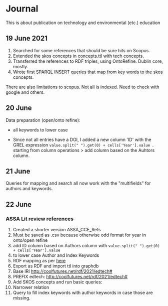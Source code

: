 # Journal

This is about publication on technology and environmental (etc.) education


## 19 June 2021

1. Searched for some references that should be sure hits on Scopus.
2. Extended the skos concepts in concepts.ttl with tech concepts. 
3. Transferred the references to RDF triples, using OntoRefine. Dublin core, mostly. 
4. Wrote first SPARQL INSERT queries that map from key words to the skos concepts. 

There are also limitations to scopus. Not all is indexed. Need to check with google and others.

## 20 June

Data preparation (open/onto refine): 

* all keywords to lower case

* Since not all entries have a DOI, I added a new column 'ID' with the GREL expression  `value.split(" ").get(0) + cells['Year'].value `. 
starting from column operations > add column based on the Auhtors column. 


## 21 June

Queries for mapping and search all now work with the "multifields" for authors and keywords. 

## 22 June

### ASSA Lit review references

1. Created a shorter version ASSA_CCE_Refs
2. Must be saved as .csv because otherwise odd format for year in onto/open refine
3. add ID column based on Authors column with `value.split(" ").get(0) + cells['Year'].value`
4. to lower case Author and Index Keywords
5. RDF mapping as per [here](https://www.evernote.com/shard/s55/nl/6154799/fa786e5d-6c02-483d-bf9b-b09762f54247?title=OntoRefine%20%7C%20GraphDB%20Workbench)
6. Export as RDF and import ttl into graphdb
6. Base IRI  http://coolfutures.net/rdf/2021/edtech#
6. PREFIX edtech:  <http://coolfutures.net/rdf/2021/edtech#>
6. Add SKOS concepts and run basic queries:
7. Narrower relation
8. Query to fill index keywords with author keywords in case those are missing. 

